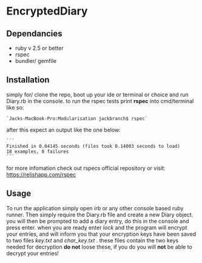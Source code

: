 # EncryptedDiary

## Dependancies

* ruby v 2.5 or better
* rspec
* bundler/ gemfile

## Installation

simply for/ clone the repo, boot up your ide or terminal or choice and run Diary.rb in the console.
to run the rspec tests print **rspec** into cmd/terminal like so:

    `Jacks-MacBook-Pro:Modularisation jackbranch$ rspec`

after this expect an output like the one below:

    ```
    Finished in 0.04145 seconds (files took 0.14003 seconds to load)
    18 examples, 0 failures
    ```

for more infomation check out rspecs official repository or visit: https://relishapp.com/rspec

## Usage

To run the application simply open irb or any other console based ruby runner.
Then simply require the Diary.rb file and create a new Diary object. you will then be prompted to add a diary entry, do this in the console and press enter. when you are ready enter *lock* and the program will encrypt your entries, and will inform you that your encryption keys have been saved to two files *key.txt* and *char_key.txt* . these files contain the two keys needed for decryption **do not** loose these, if you do you will **not** be able to decrypt your entries!